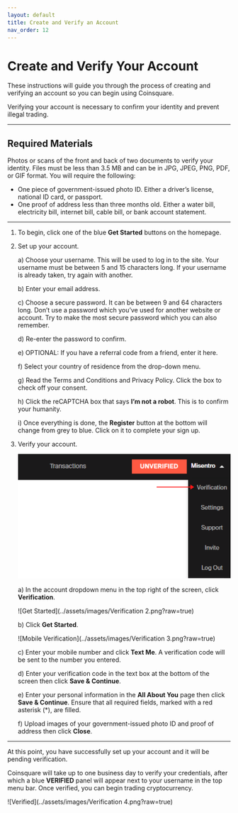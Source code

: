 ```yaml
---
layout: default
title: Create and Verify an Account
nav_order: 12
---
```


# Create and Verify Your Account

These instructions will guide you through the process of creating and verifying an account so you can begin using Coinsquare.

Verifying your account is necessary to confirm your identity and prevent illegal trading.

* * *

## Required Materials

Photos or scans of the front and back of two documents to verify your identity.
Files must be less than 3.5 MB and can be in JPG, JPEG, PNG, PDF, or GIF format. You will require the following:
* One piece of government-issued photo ID. Either a driver’s license, national ID card, or passport.
* One proof of address less than three months old. Either a water bill, electricity bill, internet bill, cable bill, or bank account statement.

* * *

1. To begin, click one of the blue **Get Started** buttons on the homepage.

2. Set up your account.

    a) Choose your username. This will be used to log in to the site. Your username must be between 5 and 15 characters long.
If your username is already taken, try again with another.

    b) Enter your email address.
    
    c) Choose a secure password. It can be between 9 and 64 characters long. 
    Don’t use a password which you’ve used for another website or account. Try to make the most secure password which you can also remember.
    
    d) Re-enter the password to confirm.

    e) OPTIONAL: If you have a referral code from a friend, enter it here.
    
    f) Select your country of residence from the drop-down menu.

    g) Read the Terms and Conditions and Privacy Policy. Click the box to check off your consent.

    h) Click the reCAPTCHA box that says **I’m not a robot**. This is to confirm your humanity.

    i) Once everything is done, the **Register** button at the bottom will change from grey to blue. Click on it to complete your sign up.

3. Verify your account.

    <img src="../assets/images/Verification 1.png" alt="Verification"  width="500px">

    a) In the account dropdown menu in the top right of the screen, click **Verification**.

    ![Get Started](../assets/images/Verification 2.png?raw=true)

    b) Click **Get Started**.

    ![Mobile Verification](../assets/images/Verification 3.png?raw=true)

    c) Enter your mobile number and click **Text Me**.
    A verification code will be sent to the number you entered.

    d) Enter your verification code in the text box at the bottom of the screen then click **Save & Continue**.

    e) Enter your personal information in the **All About You** page then click **Save & Continue**. Ensure that all required fields, marked with a red asterisk (*), are filled.

    f) Upload images of your government-issued photo ID and proof of address then click **Close**.

* * *

At this point, you have successfully set up your account and it will be pending verification.

Coinsquare will take up to one business day to verify your credentials, after which a blue **VERIFIED** panel will appear next to your username in the top menu bar. Once verified, you can begin trading cryptocurrency.

![Verified](../assets/images/Verification 4.png?raw=true)
